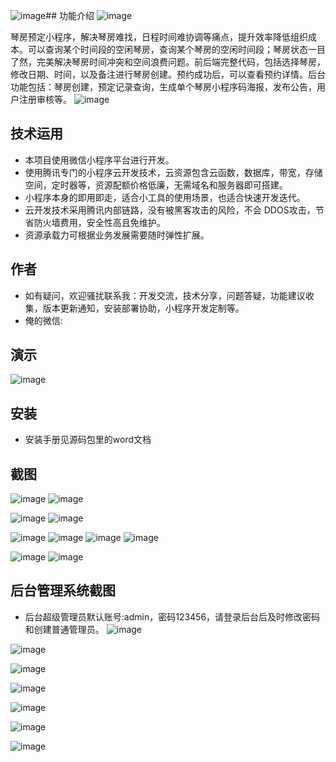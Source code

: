 ![image](https://github.com/user-attachments/assets/76367755-1127-4606-8a55-6fff310cabf1)## 功能介绍 
![image](https://github.com/user-attachments/assets/38b8b23c-8525-4358-b97a-4b03cd475187)

 琴房预定小程序，解决琴房难找，日程时间难协调等痛点，提升效率降低组织成本。可以查询某个时间段的空闲琴房，查询某个琴房的空闲时间段；琴房状态一目了然，完美解决琴房时间冲突和空间浪费问题。前后端完整代码，包括选择琴房，修改日期、时间，以及备注进行琴房创建。预约成功后，可以查看预约详情。后台功能包括：琴房创建，预定记录查询，生成单个琴房小程序码海报，发布公告，用户注册审核等。
![image](https://github.com/user-attachments/assets/1e6a8748-ebb3-47a4-8f77-01ac8827a282)


## 技术运用
- 本项目使用微信小程序平台进行开发。
- 使用腾讯专门的小程序云开发技术，云资源包含云函数，数据库，带宽，存储空间，定时器等，资源配额价格低廉，无需域名和服务器即可搭建。
- 小程序本身的即用即走，适合小工具的使用场景，也适合快速开发迭代。
- 云开发技术采用腾讯内部链路，没有被黑客攻击的风险，不会 DDOS攻击，节省防火墙费用，安全性高且免维护。
- 资源承载力可根据业务发展需要随时弹性扩展。  



## 作者
- 如有疑问，欢迎骚扰联系我：开发交流，技术分享，问题答疑，功能建议收集，版本更新通知，安装部署协助，小程序开发定制等。
- 俺的微信: 
 



## 演示 
 ![image](https://github.com/user-attachments/assets/e44d4fa4-f2cd-40a5-bb93-83c4dec9714d)


## 安装

- 安装手册见源码包里的word文档
 


## 截图

![image](https://github.com/user-attachments/assets/dd107b39-33de-485f-bb2c-72c5b3f9984d)
![image](https://github.com/user-attachments/assets/4a659fe9-42b2-4b13-a147-25e087fa508d)

![image](https://github.com/user-attachments/assets/24a5df07-2c99-45af-8929-89fc234ba54b)
![image](https://github.com/user-attachments/assets/4c1b20a9-c3c2-4f39-87bb-022709765434)

![image](https://github.com/user-attachments/assets/4a29199e-b7e3-4a19-b50f-cb6db522bc69)
![image](https://github.com/user-attachments/assets/c202838b-d231-4b06-a171-43b9895472bb)
![image](https://github.com/user-attachments/assets/61b3fdf5-5ccd-487a-a59a-d76ad911800e)
![image](https://github.com/user-attachments/assets/9cd546e4-5e22-4e35-8fc3-1e31d7fe2e14)

![image](https://github.com/user-attachments/assets/84a641ec-8df6-4960-a2d2-44971b44c0f0)
![image](https://github.com/user-attachments/assets/17fba613-f4b2-4fa0-9763-a2dd4c2affa8)


 

## 后台管理系统截图 
- 后台超级管理员默认账号:admin，密码123456，请登录后台后及时修改密码和创建普通管理员。
![image](https://github.com/user-attachments/assets/d17a7b46-29a9-4b6b-bf7e-dc6ddfe30712)

![image](https://github.com/user-attachments/assets/300cb79b-115d-4b9f-8167-dace82bb0337)

![image](https://github.com/user-attachments/assets/8a87248e-4131-4ee1-af15-5c57878f3551)

![image](https://github.com/user-attachments/assets/6e8567d3-7c42-490d-83db-0da437ad3014)

![image](https://github.com/user-attachments/assets/633e823a-2036-4fc2-97fa-a2d054fa9d2d)


![image](https://github.com/user-attachments/assets/2e5cc3a3-9594-43af-b024-e6cb2e52e93d)


![image](https://github.com/user-attachments/assets/445e6ee5-9a5f-45f1-bb32-40fe0a79d884)



